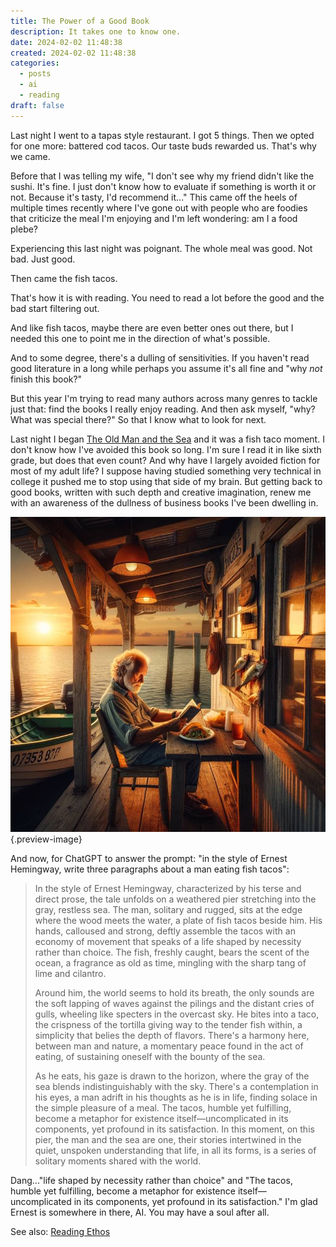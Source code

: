```yaml
---
title: The Power of a Good Book
description: It takes one to know one.
date: 2024-02-02 11:48:38
created: 2024-02-02 11:48:38
categories:
  - posts
  - ai
  - reading
draft: false
---
```

Last night I went to a tapas style restaurant. I got 5 things. Then we opted for one more: battered cod tacos. Our taste buds rewarded us. That's why we came. 

Before that I was telling my wife, "I don't see why my friend didn't like the sushi. It's fine. I just don't know how to evaluate if something is worth it or not. Because it's tasty, I'd recommend it..." This came off the heels of multiple times recently where I've gone out with people who are foodies that criticize the meal I'm enjoying and I'm left wondering: am I a food plebe?

Experiencing this last night was poignant. The whole meal was good. Not bad. Just good. 

Then came the fish tacos. 

That's how it is with reading. You need to read a lot before the good and the bad start filtering out. 

And like fish tacos, maybe there are even better ones out there, but I needed this one to point me in the direction of what's possible. 

And to some degree, there's a dulling of sensitivities. If you haven't read good literature in a long while perhaps you assume it's all fine and "why *not* finish this book?" 

But this year I'm trying to read many authors across many genres to tackle just that: find the books I really enjoy reading. And then ask myself, "why? What was special there?" So that I know what to look for next. 

Last night I began [The Old Man and the Sea](../book-review/the-old-man-and-the-sea.md) and it was a fish taco moment. I don't know how I've avoided this book so long. I'm sure I read it in like sixth grade, but does that even count? And why have I largely avoided fiction for most of my adult life? I suppose having studied something very technical in college it pushed me to stop using that side of my brain. But getting back to good books, written with such depth and creative imagination, renew me with an awareness of the dullness of business books I've been dwelling in. 

![An Old Man and His Tacos](../img/dalle-old-man-and-the-fish-tacos.jpeg){.preview-image}

And now, for ChatGPT to answer the prompt: "in the style of Ernest Hemingway, write three paragraphs about a man eating fish tacos":

> In the style of Ernest Hemingway, characterized by his terse and direct prose, the tale unfolds on a weathered pier stretching into the gray, restless sea. The man, solitary and rugged, sits at the edge where the wood meets the water, a plate of fish tacos beside him. His hands, calloused and strong, deftly assemble the tacos with an economy of movement that speaks of a life shaped by necessity rather than choice. The fish, freshly caught, bears the scent of the ocean, a fragrance as old as time, mingling with the sharp tang of lime and cilantro.
> 
> Around him, the world seems to hold its breath, the only sounds are the soft lapping of waves against the pilings and the distant cries of gulls, wheeling like specters in the overcast sky. He bites into a taco, the crispness of the tortilla giving way to the tender fish within, a simplicity that belies the depth of flavors. There's a harmony here, between man and nature, a momentary peace found in the act of eating, of sustaining oneself with the bounty of the sea.
> 
> As he eats, his gaze is drawn to the horizon, where the gray of the sea blends indistinguishably with the sky. There's a contemplation in his eyes, a man adrift in his thoughts as he is in life, finding solace in the simple pleasure of a meal. The tacos, humble yet fulfilling, become a metaphor for existence itself—uncomplicated in its components, yet profound in its satisfaction. In this moment, on this pier, the man and the sea are one, their stories intertwined in the quiet, unspoken understanding that life, in all its forms, is a series of solitary moments shared with the world.


Dang..."life shaped by necessity rather than choice" and "The tacos, humble yet fulfilling, become a metaphor for existence itself—uncomplicated in its components, yet profound in its satisfaction." I'm glad Ernest is somewhere in there, AI. You may have a soul after all.

See also: [Reading Ethos](../lists/reading-ethos.md)